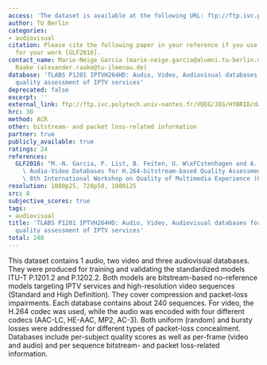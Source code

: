 ```yaml
---
access: 'The dataset is available at the following URL: ftp://ftp.ivc.polytech.univ-nantes.fr/VQEG/JEG/HYBRID/database_TLABS_P1201_IPTVH264HD_Audiovisual/'
author: TU Berlin
categories:
- audiovisual
citation: Please cite the following paper in your reference if you use this dataset
  for your work [GLF2016].
contact_name: Marie-Neige Garcia (marie-neige.garcia@alumni.tu-berlin.de) Alexander
  Raake (alexander.raake@tu-ilmenau.de)
database: 'TLABS P1201 IPTVH264HD: Audio, Video, Audiovisual databases for H.264-bitstream-based
  quality assessment of IPTV services'
deprecated: false
excerpt: ''
external_link: ftp://ftp.ivc.polytech.univ-nantes.fr/VQEG/JEG/HYBRID/database_TLABS_P1201_IPTVH264HD_Audiovisual/
hrc: 30
method: ACR
other: bitstream- and packet loss-related information
partner: true
publicly_available: true
ratings: 24
references:
  GLF2016: "M.-N. Garcia, P. List, B. Feiten, U. W\xFCstenhagen and A. Raake (2016).\
    \ Audio-Video Databases for H.264-bitstream-based Quality Assessment of IPTV Services,\
    \ 8th International Workshop on Quality of Multimedia Experience (QoMEX)."
resolution: 1080p25, 720p50, 1080i25
src: 8
subjective_scores: true
tags:
- audiovisual
title: 'TLABS P1201 IPTVH264HD: Audio, Video, Audiovisual databases for H.264-bitstream-based
  quality assessment of IPTV services'
total: 240
---
```


This dataset contains 1 audio, two video and three audiovisual databases. They were produced for training and validating the standardized models ITU-T P.1201.2 and P.1202.2. Both models are bitstream-based no-reference models targeting IPTV services and high-resolution video sequences (Standard and High Definition). They cover compression and packet-loss impairments. Each database contains about 240 sequences. For video, the H.264 codec was used, while the audio was encoded with four different codecs (AAC-LC, HE-AAC, MP2, AC-3). Both uniform (random) and bursty losses were addressed for different types of packet-loss concealment. Databases include per-subject quality scores as well as per-frame (video and audio) and per sequence bitstream- and packet loss-related information.